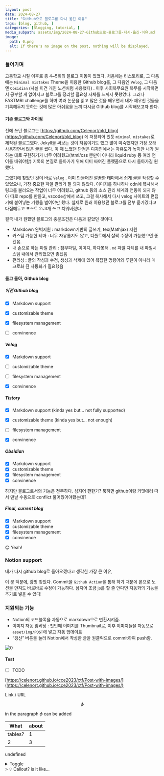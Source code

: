 ```yaml
---
layout: post
date: 2024-08-27
title: "Github으로 블로그를 다시 옮긴 이유"
tags: [blog, github, ]
categories: [Blogging, tutorial, ]
media_subpath: assets/img/2024-08-27-Github으로-블로그를-다시-옮긴-이유.md
image:
  path: 0.png
  alt: If there's no image on the post, nothing will be displayed.
---
```




### 들어가며


고등학교 시절 이후로 총 4~5회의 블로그 이동이 있었다. 처음에는 티스토리로, 그 다음에는 `Minimal mistakes` Theme을 이용한 Github blog를, 그 다음엔 `Velog`, 그 다음엔 `Obsidian` (사실 이건 개인 노션처럼 사용했다) . 이후 사회복무요원 복무를 시작하면서 공부할 게 없어지고 블로그를 정리할 필요성 자체를 느끼지 못했었다. 그러나 FASTMRI challenge를 하며 여러 논문을 읽고 많은 것을 배우면서 내가 깨우친 것들을 기록해두지 못하는 것에 많은 아쉬움을 느껴 다시금 Github blog를 시작해보고자 한다.



#### 기존 블로그와 차이점


전에 쓰던 블로그는 [https://github.com/Celenort/old_blog](https://github.com/Celenort/old_blog) 에 저장되어 있듯 `minimal mistakes`로 제작된 블로그였다. Jekyll을 써보는 것이 처음이기도 했고 많이 미숙했지만 가장 오래 사용하면서 많은 글을 썼다. 이 때 느꼈던 단점은 디자인에서는 자유도가 높지만 내가 원하는 대로 구현하기가 너무 어려웠고(html/css 뿐만이 아니라 liquid ruby 등 여러 언어를 배워야함) 기록의 본질로 돌아가기 위해 이미 짜여진 플랫폼으로 다시 돌아가길 원했다.


그랬기에 찾았던 것이 바로 `Velog` . 이미 만들어진 깔끔한 테마에서 쉽게 글을 작성할 수 있었으나, 가장 중요한 파일 관리가 잘 되지 않았다. 이미지를 하나하나 cdn에 복사해서 링크를 불러오는 작업이 너무 어려웠고, github 등의 소스 관리 체계와 연동이 되지 않아 따로 repo를 만들고, vscode상에서 쓰고, 그걸 복사해서 다시 velog 사이트의 편집기에 붙여넣는 기행을 벌여야만 했다. 실제로 원래 이용했던 블로그를 전부 옮기겠다고 다짐해두고 포스트 2~3개 쓰고 치워버렸다. 


결국 내가 원했던 블로그의 충분조건은 다음과 같았던 것이다.

- Markdown 완벽지원 : markdown기반의 글쓰기, tex(Mathjax) 지원
- 커스텀 가능한 테마 : 너무 자유롭지도 않고, 디폴트에서 살짝 수정이 가능했으면 좋겠음.
- 내 손으로 하는 파일 관리 : 첨부파일, 이미지, 하다못해 `.md` 파일 자체를 내 파일시스템 내에서 관리했으면 좋겠음
- 편리성 : 글의 작성과 수정, 생성과 삭제에 있어 복잡한 명령어와 루틴이 아니라 매크로화 된 자동화가 필요했음


#### 돌고 돌아, Github blog



##### 이전 Github blog

- [x] Markdown support
- [x] customizable theme
- [x] filesystem management
- [ ] convinence


##### Velog

- [x] Markdown support
- [ ] customizable theme
- [ ] filesystem management
- [x] convinence


##### Tistory

- [x] Markdown support (kinda yes but… not fully supported)
- [x] customizable theme (kinda yes but… not enough)
- [ ] filesystem management
- [x] convinence


##### Obsidian

- [x] Markdown support
- [x] customizable theme
- [x] filesystem management
- [x] convinence

하지만 블로그로서의 기능은 전무하다. 심지어 편한가? 툭하면 github이랑 커밋에러 떠서 맨날 수동으로 conflict 풀어줬어야했는데?



##### Final, current blog

- [x] Markdown support
- [x] customizable theme
- [x] filesystem management
- [x] convinence

😊 Yeah!



### Notion support


내가 다시 github blog로 돌아오겠다고 생각한 가장 큰 이유,  


이 분 덕분에, 광명 찾았다. Commit을 `Github Action`을 통해 하기 때문에 폰으로 노션을 만져도 바로바로 수정이 가능하다. 심지어 조금 js를 할 줄 안다면 자동화의 기능을 추가로 넣을 수 있다!



### 지원되는 기능

- Notion의 코드블록을 자동으로 markdown으로 변환시켜줌.
- 이미지 자동 임베딩 : 첫번째 이미지를 Thumbnail로, 이후 이미지들을 자동으로 `asset/img/POST`에 넣고 자동 업데이트
- “갱신” 버튼을 눌러 Notion에서 작성한 글을 원클릭으로 commit하여 push함.

![0](/0.png)



#### Test

- [ ] TODO

[https://celenort.github.io/cce2023/ctf/Post-with-images/](https://celenort.github.io/cce2023/ctf/Post-with-images/)


Link / URL


$$
\phi
$$


in the paragraph $\phi$ can be added


| What    | about |
| ------- | ----- |
| tables? | 1     |
| 2       | $3$   |

undefined<details>
  <summary>Toggle</summary>


HI! 



  </details>
> 💡 Callout? is it like… 

